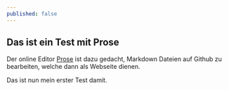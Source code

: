```yaml
---
published: false
---
```


## Das ist ein Test mit Prose

Der online Editor [Prose](Prose.io "Webseite von Prose") ist dazu gedacht, Markdown Dateien auf Github zu bearbeiten, welche dann als Webseite dienen.

Das ist nun mein erster Test damit.
